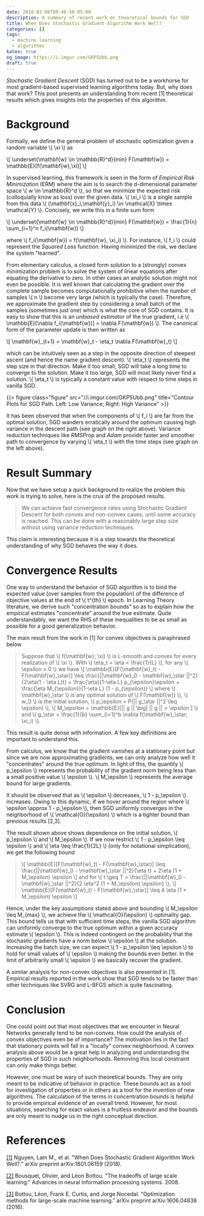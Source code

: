 ```yaml
---
date: 2018-02-06T09:48:58-05:00
description: A summary of recent work on theoretical bounds for SGD
title: When Does Stochastic Gradient Algorithm Work Well?
categories: []
tags:
  - machine learning
  - algorithms
katex: true
og_image: https://i.imgur.com/GKP5Ubb.png
draft: true
---
```


*Stochastic Gradient Descent* (SGD) has turned out to be a workhorse for most
gradient-based supervised learning algorithms today. But, why does that work? This post
presents an understanding from recent [1] theoretical results which gives insights
into the properties of this algorithm.

# Background

Formally, we define the general problem of stochastic optimization given a random
variable \\( \xi \\) as

\\[ \underset{\mathbf{w} \in \mathbb{R}^d}{min} F(\mathbf{w}) = \mathbb{E}[f(\mathbf{w},\xi)] \\]

In supervised learning, this framework is seen in the form of
*Empirical Risk Minimization* (ERM) where the aim is to search the d-dimensional
parameter space \\( w \in \mathbb{R}^d \\), so that we minimize the expected risk
(colloquially know as loss) over the given data. \\( \xi_i \\) is a single sample from
this data \\( (\mathbf{x}_i,\mathbf{y}_i) \in \mathcal{X} \times \mathcal{Y} \\).
Concisely, we write this in a finite sum form

\\[ \underset{\mathbf{w} \in \mathbb{R}^d}{min} F(\mathbf{w}) = \frac{1}{n} \sum_{i=1}^n f_i(\mathbf{w}) \\]

where \\( f_i(\mathbf{w}) = f(\mathbf{w}, \xi_i) \\). For instance, \\( f_i \\) could represent
the *Squared Loss* function. Having minimized the risk, we declare the system "learned".

From elementary calculus, a closed form solution to a (strongly) convex minimization problem is to solve the
system of linear equations after equating the derivative to zero. In other cases an analytic solution might
not even be possible. It is well known that calculating the gradient over the complete sample becomes computationally
prohibitive when the number of samples \\( n \\) become very large (which is typically the case). Therefore,
we approximate the gradient step by considering a small batch of the samples (sometimes just one) which is what
the core of SGD contains. It is easy to show that this is an *unbiased estimator* of the true gradient,
i.e \\( \mathbb{E}[\nabla f_i(\mathbf{w})] = \nabla F(\mathbf{w}) \\). The canonical form of the parameter update
is then written as

\\[ \mathbf{w}_{t+1} = \mathbf{w}_t - \eta_t \nabla F(\mathbf{w}_t) \\]

which can be intuitively seen as a step in the opposite direction of steepest ascent (and hence the name gradient
descent). \\( \eta_t \\) represents the step size in that direction. Make it too small, SGD will take a long
time to converge to the solution. Make it too large, SGD will most likely never find a solution. \\( \eta_t \\)
is typically a constant value with respect to time steps in vanilla SGD.

{{< figure class="figure" src="//i.imgur.com/GKP5Ubb.png" title="Contour Plots for SGD Path. Left: Low Variance; Right: High Variance" >}}

It has been observed that when the components of \\( f_i \\) are far from the optimal solution, SGD wanders
erratically around the optimum causing high variance in the descent path (see graph on the right above).
Variance reduction techniques like *RMSProp* and *Adam* provide faster and smoother path to convergence
by varying \\( \eta_t \\) with the time steps (see graph on the left above).

# Result Summary

Now that we have setup a quick background to realize the problem this work is trying to solve,
here is the crux of the proposed results.

> We can achieve fast convergence rates using Stochastic Gradient Descent for both convex and non-convex
> cases, until some accuracy is reached. This can be done with a reasonably large step size without
> using variance reduction techniques.

This claim is interesting because it is a step towards the theoretical understanding of why SGD
behaves the way it does.

# Convergence Results

One way to understand the behavior of SGD algorithm is to bind the expected value (over samples from the
population) of the difference of objective values at the end of \\( t^{th} \\) epoch. In Learning Theory
literature, we derive such "concentration bounds" so as to explain how the empirical estimates "concentrate"
around the true estimate. Quite understandably, we want the RHS of these inequalities to be as small as
possible for a good generalization behavior.

The main result from the work in [1] for convex objectives is paraphrased below

> Suppose that \\( f(\mathbf{w}; \xi) \\) is L-smooth and convex for every realization of \\( \xi \\).
> With \\( \eta_t = \eta < \frac{1}{L} \\), for any \\( \epsilon > 0 \\) we have
> \\[ \mathbb{E}[F(\mathbf{w}_t) - F(\mathbf{w}\_\star)] \leq \frac{||\mathbf{w}\_0 - \mathbf{w}\_\star ||^2}{2\eta(1 - \eta L)t} + \frac{\eta}{1-\eta L} p\_{\epsilon}\epsilon + \frac{\eta M\_{\epsilon}}{1-\eta L} (1 - p\_{\epsilon}) \\]
> where \\( \mathbf{w}\_\star \\) is any optimal solution of \\( F(\mathbf{w}) \\),
> \\( w_0 \\) is the initial solution,
> \\( p\_\epsilon = P(|| g\_\star ||^2 \leq \epsilon) \\),
> \\( M\_\epsilon = \mathbb{E}[|| g || \big| || g || > \epsilon ] \\) and
> \\( g\_\star = \frac{1}{b} \sum\_{i=1}^b \nabla f(\mathbf{w}\_\star; \xi\_i) \\).

This result is quite dense with information. A few key definitions are important to understand this.

From calculus, we know that the gradient vanishes at a stationary point but since we are now approximating
gradients, we can only analyze how well it "concentrates" around the true optimum. In light of this, the
quantity \\( p_\epsilon \\)  represents the probability of the gradient norm being less than a small positive
value \\( \epsilon \\). \\( M\_\epsilon \\) represents the average bound for large gradients.

It should be observed that as \\( \epsilon \\) decreases, \\( 1 - p_\epsilon \\) increases. Owing to this
dynamic, if we hover around the region where \\( \epsilon \approx 1 - p\_\epsilon \\), then SGD uniformly converges
in the neighborhood of \\( \mathcal{O}(\epsilon) \\) which is a tighter bound than previous results [2,3].

The result shown above shows dependence on the initial solution, \\( p\_\epsilon \\) and \\( M\_\epsilon \\).
If we now restrict \\( 1 - p\_\epsilon \leq \epsilon \\) and \\( \eta \leq \frac{1}{2L} \\)
(only for notational simplication), we get the following bound

> \\[ \mathbb{E}[F(\mathbf{w}_t) - F(\mathbf{w}\_\star)] \leq \frac{||\mathbf{w}\_0 - \mathbf{w}\_\star ||^2}{\eta t} + 2\eta (1 + M\_\epsilon) \epsilon \\]
> and for \\( t \geq T = \frac{||\mathbf{w}\_0 - \mathbf{w}\_\star ||^2}{2 \eta^2 (1 + M\_\epsilon) \epsilon} \\),
> \\[ \mathbb{E}[F(\mathbf{w}_t) - F(\mathbf{w}\_\star)] \leq 4 \eta (1 + M\_\epsilon) \epsilon \\]

Hence, under the key assumptions stated above and bounding \\( M\_\epsilon \leq M\_{max} \\), we achieve the
\\( \mathcal{O}(\epsilon) \\) optimality gap. This bound tells us that with sufficient time steps, the vanilla
SGD algorithm can uniformly converge to the true optimum within a given accuracy estimate \\( \epsilon \\). This
is indeed contingent on the probability that the stochastic gradients have a norm below \\( \epsilon \\) at the
solution. Increasing the batch size, we can expect \\( 1 - p\_\epsilon \leq \epsilon \\)
to hold for small values of \\( \epsilon \\) making the bounds even better. In the limit of arbitrarily small
\\( \epsilon \\) we basically recover the gradient.

A similar analysis for non-convex objectives is also presented in [1]. Empirical results reported in the
work show that SGD tends to be faster than other techniques like SVRG and L-BFGS which is quite
fascinating.

# Conclusion

One could point out that most objectives that we encounter in Neural Networks generally tend to be non-convex.
How could the analysis of convex objectives even be of importance? The motivation lies in the fact that stationary
points will fall in a "locally" convex neighborhood. A convex analysis above would be a great help in analyzing and
understanding the properties of SGD in such neighborhoods. Removing this local constraint can only make things better.

However, one must be wary of such theoretical bounds. They are only meant to be indicative of behavior in practice.
These bounds act as a tool for investigation of properties or in others as a tool for the invention of
new algorithms. The calculation of the terms in concentration bounds is helpful to provide empirical evidence of
an overall trend. However, for most situations, searching for exact values is a fruitless endeavor and the bounds
are only meant to nudge us in the right conceptual direction.

# References

[[1]](https://arxiv.org/abs/1801.06159) Nguyen, Lam M., et al. "When Does Stochastic Gradient Algorithm Work Well?." arXiv preprint arXiv:1801.06159 (2018).

[[2]](https://papers.nips.cc/paper/3323-the-tradeoffs-of-large-scale-learning.pdf) Bousquet, Olivier, and Léon Bottou. "The tradeoffs of large scale learning." Advances in neural information processing systems. 2008.

[[3]](https://arxiv.org/abs/1606.04838) Bottou, Léon, Frank E. Curtis, and Jorge Nocedal. "Optimization methods for large-scale machine learning." arXiv preprint arXiv:1606.04838 (2016).

